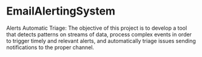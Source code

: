 # EmailAlertingSystem
 Alerts Automatic Triage: The objective of this project is to develop a tool that detects patterns on streams  of  data,  process  complex  events  in  order  to  trigger  timely  and  relevant alerts, and automatically triage issues sending notifications to the proper channel.
